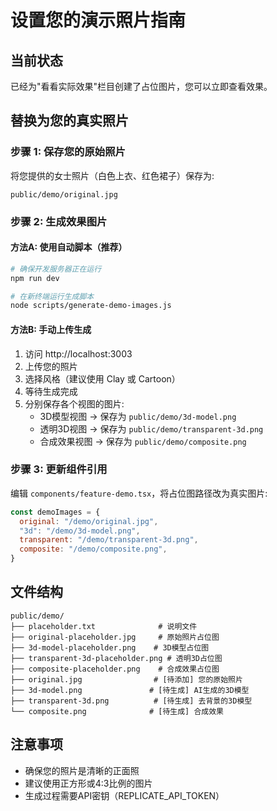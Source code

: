 # 设置您的演示照片指南

## 当前状态
已经为"看看实际效果"栏目创建了占位图片，您可以立即查看效果。

## 替换为您的真实照片

### 步骤 1: 保存您的原始照片
将您提供的女士照片（白色上衣、红色裙子）保存为:
```
public/demo/original.jpg
```

### 步骤 2: 生成效果图片

#### 方法A: 使用自动脚本（推荐）
```bash
# 确保开发服务器正在运行
npm run dev

# 在新终端运行生成脚本
node scripts/generate-demo-images.js
```

#### 方法B: 手动上传生成
1. 访问 http://localhost:3003
2. 上传您的照片
3. 选择风格（建议使用 Clay 或 Cartoon）
4. 等待生成完成
5. 分别保存各个视图的图片:
   - 3D模型视图 → 保存为 `public/demo/3d-model.png`
   - 透明3D视图 → 保存为 `public/demo/transparent-3d.png`
   - 合成效果视图 → 保存为 `public/demo/composite.png`

### 步骤 3: 更新组件引用
编辑 `components/feature-demo.tsx`，将占位图路径改为真实图片:
```javascript
const demoImages = {
  original: "/demo/original.jpg",
  "3d": "/demo/3d-model.png",
  transparent: "/demo/transparent-3d.png",
  composite: "/demo/composite.png",
}
```

## 文件结构
```
public/demo/
├── placeholder.txt              # 说明文件
├── original-placeholder.jpg     # 原始照片占位图
├── 3d-model-placeholder.png    # 3D模型占位图
├── transparent-3d-placeholder.png # 透明3D占位图
├── composite-placeholder.png    # 合成效果占位图
├── original.jpg                # [待添加] 您的原始照片
├── 3d-model.png               # [待生成] AI生成的3D模型
├── transparent-3d.png          # [待生成] 去背景的3D模型
└── composite.png              # [待生成] 合成效果
```

## 注意事项
- 确保您的照片是清晰的正面照
- 建议使用正方形或4:3比例的图片
- 生成过程需要API密钥（REPLICATE_API_TOKEN）